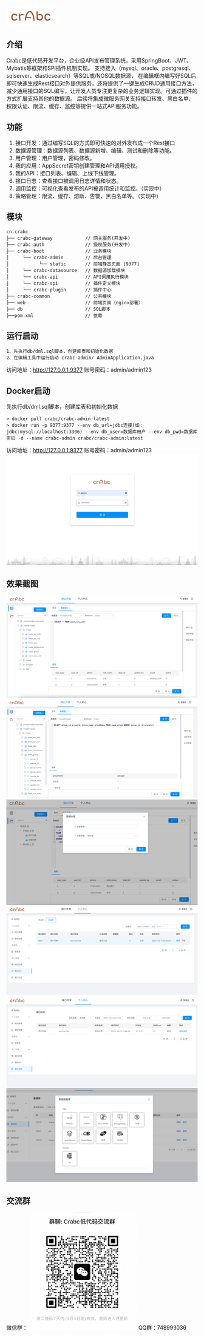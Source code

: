 
![img.png](doc/logo.png)
## 介绍
Crabc是低代码开发平台，企业级API发布管理系统，采用SpringBoot、JWT、Mybatis等框架和SPI插件机制实现。
支持接入（mysql、oracle、postgresql、sqlserver、elasticsearch）等SQL或/NOSQL数据源，
在编辑框内编写好SQL后即可快速生成Rest接口对外提供服务，还将提供了一键生成CRUD通用接口方法，
减少通用接口的SQL编写，让开发人员专注更复杂的业务逻辑实现。可通过插件的方式扩展支持其他的数据源。
后续将集成微服务网关支持接口转发、黑白名单、权限认证、限流、缓存、监控等提供一站式API服务功能。

## 功能
1.  接口开发：通过编写SQL的方式即可快速的对外发布成一个Rest接口
2.  数据源管理：数据源列表、数据源新增、编辑、测试和删除等功能。
3.  用户管理：用户管理，密码修改。
4.  我的应用：AppSecret密钥创建管理和API调用授权。
5.  我的API：接口列表、编辑、上线下线管理。
6.  接口日志：查看接口被调用日志详情和状态。
7.  调用监控：可视化查看发布的API被调用统计和监控。（实现中）
8.  策略管理：限流、缓存、熔断、告警、黑白名单等。（实现中）

## 模块
~~~
cn.crabc    
├── crabc-gateway            // 网关服务(开发中)
├── crabc-auth               // 授权服务(开发中)
├── crabc-boot               // 业务模块
│     └── crabc-admin        // 后台管理
│           └── static       // 前端静态页面 [9377]
│     └── crabc-datasource   // 数据源加载模块
│     └── crabc-api          // API调用执行模块
│     └── crabc-spi          // 插件定义模块
│     └── crabc-plugin       // 插件中心
├── crabc-common             // 公共模块
├── web                      // 前端页面（nginx部署）
├── db                       // SQL脚本
├──pom.xml                   // 依赖
~~~ 
## 运行启动
```
1、先执行db/dml.sql脚本，创建库表和初始化数据
2、在编辑工具中运行启动 crabc-admin/ AdminApplication.java
```
访问地址：http://127.0.0.1:9377
账号密码：admin/admin123

## Docker启动
先执行db/dml.sql脚本，创建库表和初始化数据
```
> docker pull crabc/crabc-admin:latest
> docker run -p 9377:9377 --env db_url=jdbc连接(如：jdbc:mysql://localhost:3306) --env db_user=数据库用户 --env db_pwd=数据库密码 -d --name crabc-admin crabc/crabc-admin:latest
```
访问地址：http://127.0.0.1:9377
账号密码：admin/admin123
![img.png](doc/login.png)
## 效果截图
![img_2.png](doc/img_1.png)
![img_2.png](doc/img_2.png)
![img_3.png](doc/img_3.png)
![img_4.png](doc/img_4.png)
![img_5.png](doc/img_5.png)
![img.png](doc/img_6.png)

## 交流群
微信群：
![img.png](doc/wechart.png)
QQ群：748993036